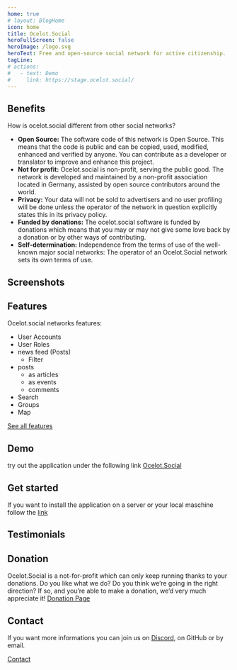 ```yaml
---
home: true
# layout: BlogHome
icon: home
title: Ocelot.Social
heroFullScreen: false
heroImage: /logo.svg
heroText: Free and open-source social network for active citizenship.
tagLine: 
# actions:
#   - text: Demo
#     link: https://stage.ocelot.social/
---
```

## Benefits

How is ocelot.social different from other social networks?

- **Open Source:** The software code of this network is Open Source. This means that the code is public and can be copied, used, modified, enhanced and verified by anyone. You can contribute as a developer or translator to improve and enhance this project.
- **Not for profit:** Ocelot.social is non-profit, serving the public good. The network is developed and maintained by a non-profit association located in Germany, assisted by open source contributors around the world.
- **Privacy:** Your data will not be sold to advertisers and no user profiling will be done unless the operator of the network in question explicitly states this in its privacy policy.
- **Funded by donations:** The ocelot.social software is funded by donations which means that you may or may not give some love back by a donation or by other ways of contributing.
- **Self-determination:** Independence from the terms of use of the well-known major social networks: The operator of an Ocelot.Social network sets its own terms of use.

<!-- ## Video (link) -->

## Screenshots

<!-- We want to make a slider with different screenshots -->

## Features

Ocelot.social networks features:

- User Accounts
- User Roles
- news feed (Posts)
  - Filter
- posts
  - as articles
  - as events
  - comments
- Search
- Groups
- Map

[See all features](/en/features)
<!-- Button
<Button >See all features!</Button>
-->

## Demo

try out the application under the following link [Ocelot.Social](https://stage.ocelot.social/)
<!-- Button to demo page -->

## Get started

If you want to install the application on a server or your local maschine follow the [link](/en/get-started)
<!-- Button to get started page  -->

## Testimonials

<!-- Heimo (sender.fm), Ulf Tramsen, Lars Ebert (Yunite.me), Jenseblümchen (freilernen.social) -->

## Donation

Ocelot.Social is a not-for-profit which can only keep running thanks to your donations. Do you like what we do? Do you think we’re going in the right direction? If so, and you’re able to make a donation, we’d very much appreciate it! [Donation Page](/en/donations)
<!-- Button to Donation Page -->

## Contact

If you want more informations you can join us on [Discord](https://discord.gg/AGPJ7YgC), on GitHub or by email.

[Contact](/en/contact)
<!-- Button to contact page-->
